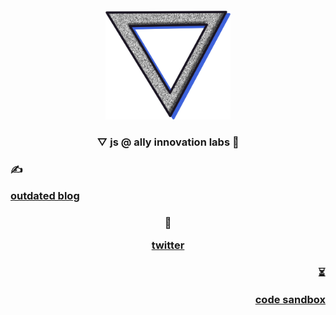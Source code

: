 

<h4 align="center">
<img width="200" src="https://github.com/Jordan-Gilliam/readme-assets/blob/master/logo-down-indigo.webp" alt="">

</h4>

<h3 align="center">▽ js @ ally innovation labs 🔬 </h3>





<h3 align="left">
  ✍️
  
  [outdated blog](https://www.nolly.vercel.app)  
</h3>
  
<h3 align="center">
  🐤

[twitter](https://twitter.com/nolansym)
</h3>

<h3 align="right">
  ⏳



 [code sandbox](https://codesandbox.io/u/Jordan-Gilliam) 
</h3>


